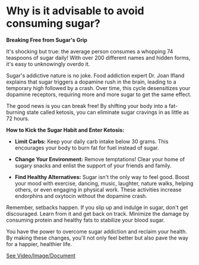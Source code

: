 # Why is it advisable to avoid consuming sugar?

**Breaking Free from Sugar's Grip**

It's shocking but true: the average person consumes a whopping 74 teaspoons of sugar daily! With over 200 different names and hidden forms, it's easy to unknowingly overdo it.

Sugar's addictive nature is no joke. Food addiction expert Dr. Joan Ifland explains that sugar triggers a dopamine rush in the brain, leading to a temporary high followed by a crash. Over time, this cycle desensitizes your dopamine receptors, requiring more and more sugar to get the same effect.

The good news is you can break free! By shifting your body into a fat-burning state called ketosis, you can eliminate sugar cravings in as little as 72 hours.

**How to Kick the Sugar Habit and Enter Ketosis:**

- **Limit Carbs:** Keep your daily carb intake below 30 grams. This encourages your body to burn fat for fuel instead of sugar.

- **Change Your Environment:** Remove temptations! Clear your home of sugary snacks and enlist the support of your friends and family.

- **Find Healthy Alternatives:** Sugar isn't the only way to feel good. Boost your mood with exercise, dancing, music, laughter, nature walks, helping others, or even engaging in physical work. These activities increase endorphins and oxytocin without the dopamine crash.

Remember, setbacks happen. If you slip up and indulge in sugar, don't get discouraged. Learn from it and get back on track. Minimize the damage by consuming protein and healthy fats to stabilize your blood sugar.

You have the power to overcome sugar addiction and reclaim your health. By making these changes, you'll not only feel better but also pave the way for a happier, healthier life.

 [See Video/Image/Document](https://hls-player.drberg.com/asset?path=migrated-assets/youtube-videos-you-will-never-eat-sugar-again)